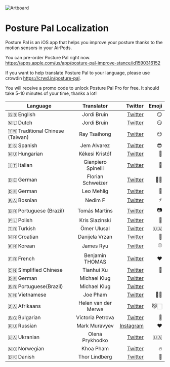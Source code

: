 ![Artboard](https://user-images.githubusercontent.com/170948/156908301-0f256afc-9fa1-4141-a5ac-889d38c1566b.png)

# Posture Pal Localization
Posture Pal is an iOS app that helps you improve your posture thanks to the motion sensors in your AirPods.

You can pre-order Posture Pal right now.
https://apps.apple.com/us/app/posture-pal-improve-stance/id1590316152

If you want to help translate Posture Pal to your language, please use crowdin https://crwd.in/posture-pal.

You will receive a promo code to unlock Posture Pal Pro for free. It should take 5-10 minutes of your time, thanks a lot!

| Language      | Translator    | Twitter                                          | Emoji |
| ------------- |:-------------:| ------------------------------------------------:|------:|
| 🇬🇧 English    | Jordi Bruin   | [Twitter](https://www.twitter.com/jordibruin)     | 😏
| 🇳🇱 Dutch      | Jordi Bruin   | [Twitter](https://www.twitter.com/jordibruin)     | 😏
| 🇹🇼 Traditional Chinese (Taiwan)| Ray Tsaihong | [Twitter](https://www.twitter.com/rmundo)  | 😏
| 🇪🇸 Spanish | Jem Alvarez   | [Twitter](https://www.twitter.com/official_jemal) | 😎
| 🇭🇺 Hungarian  | Kékesi Kristóf| [Twitter](https://www.twitter.com/kristofkekesi)  | 🥳
| 🇮🇹 Italian      | Gianpiero Spinelli   | [Twitter](https://www.twitter.com/gianpispi)     | 🦄
| 🇩🇪 German      | Florian Schweizer   | [Twitter](https://www.twitter.com/flowritescode)     | 🧑‍💻
| 🇩🇪 German      | Leo Mehlig   | [Twitter](https://www.twitter.com/leoMehlig)     | 🦁
| 🇧🇦 Bosnian      | Nedim F   | [Twitter](https://www.twitter.com/nedim0x01)     |⚡️
| 🇧🇷 Portuguese (Brazil)      | Tomás Martins   | [Twitter](https://www.twitter.com/tommycadle)     |📷
| 🇵🇱 Polish      | Kris Slazinski   | [Twitter](https://www.twitter.com/KSlazinski)     |🎸
| 🇹🇷 Turkish      | Ömer Ulusal   | [Twitter](https://www.twitter.com/ulusalomer)     | 🇺🇦
| 🇭🇷 Croatian      | Danijela Vrzan   | [Twitter](https://www.twitter.com/dvrzan)     | 👻
| 🇰🇷 Korean      | James Ryu   | [Twitter](https://twitter.com/jrswiftjourney)     | ⚾️
| 🇫🇷 French      | Benjamin THOMAS   | [Twitter](https://twitter.com/tho_benjamin)     | ❤️
| 🇨🇳 Simplified Chinese      | Tianhui Xu   | [Twitter](https://twitter.com/xu_tianhuihui)     | 🎋
| 🇩🇪 German             | Michael Klug  | [Twitter](https://www.twitter.com/mmklug)         | 
| 🇧🇷 Portuguese(Brazil) | Michael Klug  | [Twitter](https://www.twitter.com/mmklug)         | 
| 🇻🇳 Vietnamese | Joe Pham  | [Twitter](https://www.twitter.com/rungxanh1995)         | 💪🏻
| 🇿🇦 Afrikaans | Helen van der Merwe  | [Twitter](https://www.twitter.com/thehell_cat)         |😼🏻
| 🇧🇬 Bulgarian | Victoria Petrova  | [Twitter](https://www.twitter.com/vicki_petrovaa)| 🥳
| 🇷🇺 Russian | Mark Muravyev  | [Instagram](https://www.instagram.com/markelodelaura)| ❤️
| 🇺🇦 Ukranian | Olena Prykhodko  | [Twitter](https://www.twitter.com/helen.prykhodko)| 🇺🇦
| 🇳🇴 Norwegian | Khoa Pham  | [Twitter](https://www.twitter.com/onmyway133)| 🔥
| 🇩🇰 Danish | Thor Lindberg  | [Twitter](https://twitter.com/thor_lindberg)| 🦢
